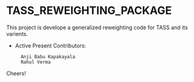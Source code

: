 # TASS_REWEIGHTING_PACKAGE
This project is develope a generalized reweighting code for TASS and its varients.

*   Active Present Contributors:

          Anji Babu Kapakayala
          Rahul Verma



Cheers!
